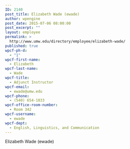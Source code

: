```yaml
---
ID: 2140
post_title: Elizabeth Wade (ewade)
author: wpengine
post_date: 2015-07-06 08:00:00
post_excerpt: ""
layout: employee
permalink: >
  http://www.umw.edu/directory/employee/elizabeth-wade/
published: true
wpcf-ph-d:
  - "1"
wpcf-first-name:
  - Elizabeth
wpcf-last-name:
  - Wade
wpcf-title:
  - Adjunct Instructor
wpcf-email:
  - ewade@umw.edu
wpcf-phone:
  - (540) 654-1033
wpcf-office-room-number:
  - Room 342
wpcf-username:
  - ewade
wpcf-dept:
  - English, Linguistics, and Communication
---
```

Elizabeth Wade (ewade)
